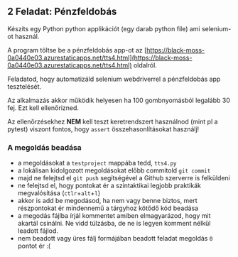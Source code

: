 ## 2 Feladat: Pénzfeldobás

Készíts egy Python python applikációt (egy darab python file) ami selenium-ot használ. 

A program töltse be a pénzfeldobás app-ot az [https://black-moss-0a0440e03.azurestaticapps.net/tts4.html](https://black-moss-0a0440e03.azurestaticapps.net/tts4.html) oldalról.

Feladatod, hogy automatizáld selenium webdriverrel a pénzfeldobás app tesztelését.

Az alkalmazás akkor működik helyesen ha 100 gombnyomásból legalább 30 fej. Ezt kell ellenőrizned.


Az ellenőrzésekhez __NEM__ kell teszt keretrendszert használnod (mint pl a pytest) viszont fontos, hogy `assert` összehasonlításokat használj!


### A megoldás beadása
* a megoldásokat a `testproject` mappába tedd, `tts4.py`
* a lokálisan kidolgozott megoldásokat előbb commitold `git commit`
* majd ne felejtsd el `git push` segítségével a Github szerverre is felküldeni
* ne felejtsd el, hogy pontokat ér a szintaktikai legjobb praktikák megvalósítása (`ctlr`+`alt`+`l`)
* akkor is add be megodásod, ha nem vagy benne biztos, mert részpontokat ér mindennemű a tárgyhoz kötődő kód beadása
* a megodás fájlba írjál kommentet amiben elmagyarázod, hogy mit akartál csinálni. Ne vidd túlzásba, de ne is legyen komment nélkül leadott fájlod.
* nem beadott vagy üres fálj formájában beadott feladat megoldás `0` pontot ér :(